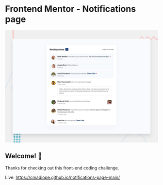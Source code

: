 # Frontend Mentor - Notifications page

![Design preview for the Notifications page coding challenge](./design/desktop-preview.jpg)

## Welcome! 👋

Thanks for checking out this front-end coding challenge.

Live: https://cmadiope.github.io/notifications-page-main/

